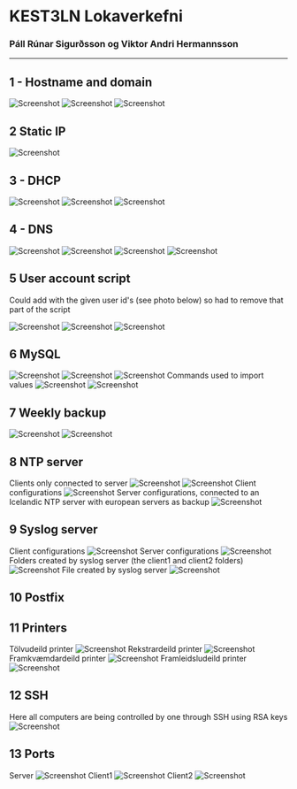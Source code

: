 # KEST3LN Lokaverkefni
### Páll Rúnar Sigurðsson og Viktor Andri Hermannsson
---
## 1 - Hostname and domain

![Screenshot](src/Screenshot%20(28).png)
![Screenshot](src/Screenshot%20(31).png)
![Screenshot](src/Screenshot%20(32).png)

## 2 Static IP

![Screenshot](src/Screenshot%20(49).png)

## 3 - DHCP

![Screenshot](src/Screenshot%20(44).png)
![Screenshot](src/Screenshot%20(45).png)
![Screenshot](src/Screenshot%20(46).png)

## 4 - DNS

![Screenshot](src/Screenshot%20(42).png)
![Screenshot](src/Screenshot%20(43).png)
![Screenshot](src/Screenshot%20(47).png)
![Screenshot](src/Screenshot%20(48).png)

## 5 User account script

Could add with the given user id's (see photo below) so had to remove that part of the script

![Screenshot](src/Screenshot%20(14).png)
![Screenshot](src/Screenshot%20(15).png)
![Screenshot](src/Screenshot%20(16).png)

## 6 MySQL

![Screenshot](src/DC60FB8B-70EE-404A-950B-307B39487738.jpeg)
![Screenshot](src/17E84374-9D83-4B17-BA3C-F77E387BADEC.jpeg)
![Screenshot](src/0D9BAC35-D771-436B-8ACA-D5AE0F061F76.jpeg)
Commands used to import values
![Screenshot](src/B33A1CD0-8166-4356-8733-42CD1A3AB315.jpeg)
![Screenshot](src/F0F5377A-0A85-4064-BB27-47B0BED8E2E5.jpeg)

## 7 Weekly backup

![Screenshot](src/Screenshot%20(17).png)
![Screenshot](src/Screenshot%20(30).png)

## 8 NTP server

Clients only connected to server
![Screenshot](src/Screenshot%20(21).png)
![Screenshot](src/Screenshot%20(23).png)
Client configurations
![Screenshot](src/Screenshot%20(22).png)
Server configurations, connected to an Icelandic NTP server with european servers as backup
![Screenshot](src/Screenshot%20(29).png)

## 9 Syslog server

Client configurations
![Screenshot](src/Screenshot%20(26).png)
Server configurations
![Screenshot](src/Screenshot%20(25).png)
Folders created by syslog server (the client1 and client2 folders)
![Screenshot](src/Screenshot%20(24).png)
File created by syslog server
![Screenshot](src/Screenshot%20(27).png)

## 10 Postfix



## 11 Printers

Tölvudeild printer
![Screenshot](src/Screenshot%20(36).png)
Rekstrardeild printer
![Screenshot](src/Screenshot%20(35).png)
Framkvæmdardeild printer
![Screenshot](src/Screenshot%20(39).png)
Framleidsludeild printer
![Screenshot](src/Screenshot%20(38).png)

## 12 SSH

Here all computers are being controlled by one through SSH using RSA keys
![Screenshot](src/0742F427-7D05-4F97-99B3-5BB0A60EAA5A.jpeg)

## 13 Ports

Server
![Screenshot](src/Screenshot%20(37).png)
Client1
![Screenshot](src/Screenshot%20(41).png)
Client2
![Screenshot](src/Screenshot%20(40).png)
